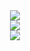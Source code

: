 <div align = "Center">
<img src="https://github-readme-stats.vercel.app/api?username=LecoSchmittElias&show_icons=true&theme=tokyonight"/> 
</div>



<div align = "Center">
<img src="https://github-readme-streak-stats.herokuapp.com/?user=LecoSchmittElias&theme=tokyonight"/>
</div>  



<div align = "Center">
<img src="https://github-readme-stats-eight-theta.vercel.app/api/top-langs/?username=LecoSchmittElias&layout=compact&langs_count=8&theme=tokyonight&include_all_commits=true&count_private=true"/>
</div>  
